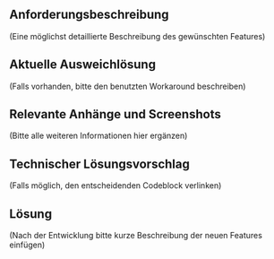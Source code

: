 ## Anforderungsbeschreibung

(Eine möglichst detaillierte Beschreibung des gewünschten Features)

## Aktuelle Ausweichlösung

(Falls vorhanden, bitte den benutzten Workaround beschreiben)

## Relevante Anhänge und Screenshots

(Bitte alle weiteren Informationen hier ergänzen)

## Technischer Lösungsvorschlag

(Falls möglich, den entscheidenden Codeblock verlinken)

## Lösung

(Nach der Entwicklung bitte kurze Beschreibung der neuen Features einfügen)
